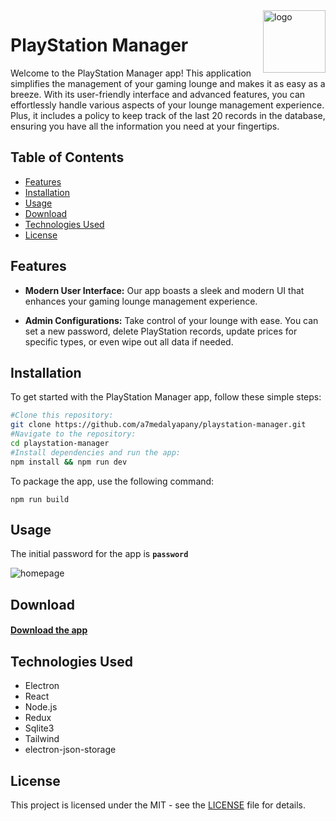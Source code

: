 <img src="https://github.com/a7medalyapany/playstation-manager/assets/103336732/c891b0e0-670b-4627-82ca-cb33ee1bae3e" alt="logo" height="100" align="right">

# PlayStation Manager

Welcome to the PlayStation Manager app! This application simplifies the management of your gaming lounge and makes it as easy as a breeze. With its user-friendly interface and advanced features, you can effortlessly handle various aspects of your lounge management experience. Plus, it includes a policy to keep track of the last 20 records in the database, ensuring you have all the information you need at your fingertips.

## Table of Contents

- [Features](#features)
- [Installation](#installation)
- [Usage](#usage)
- [Download](#download)
- [Technologies Used](#technologies-used)
- [License](#license)

## Features

- **Modern User Interface:** Our app boasts a sleek and modern UI that enhances your gaming lounge management experience.

- **Admin Configurations:** Take control of your lounge with ease. You can set a new password, delete PlayStation records, update prices for specific types, or even wipe out all data if needed.

## Installation

To get started with the PlayStation Manager app, follow these simple steps:

```bash
#Clone this repository:
git clone https://github.com/a7medalyapany/playstation-manager.git
#Navigate to the repository:
cd playstation-manager
#Install dependencies and run the app:
npm install && npm run dev
```

To package the app, use the following command:

```shell
npm run build
```

## Usage

The initial password for the app is **`password`**

![homepage](https://github.com/a7medalyapany/playstation-manager/assets/103336732/1b58382b-35b3-48e3-ae9f-98f3a33b9e1c)


## Download

#### [Download the app](https://github.com/a7medalyapany/playstation-manager/releases/tag/v1.0)

## Technologies Used

- Electron
- React
- Node.js
- Redux
- Sqlite3
- Tailwind
- electron-json-storage

## License

This project is licensed under the MIT - see the [LICENSE](LICENSE) file for details.
